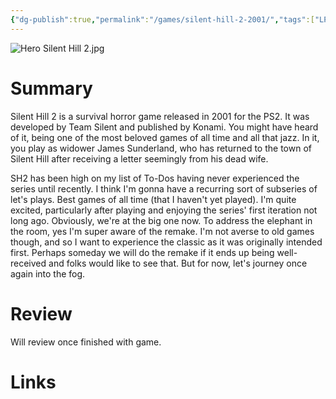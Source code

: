 ```yaml
---
{"dg-publish":true,"permalink":"/games/silent-hill-2-2001/","tags":["LP"],"created":"2024-08-26","updated":"2024-09-27"}
---
```



![Hero Silent Hill 2.jpg](/img/user/Attachments/Hero%20Silent%20Hill%202.jpg)

# Summary

Silent Hill 2 is a survival horror game released in 2001 for the PS2. It was developed by Team Silent and published by Konami. You might have heard of it, being one of the most beloved games of all time and all that jazz. In it, you play as widower James Sunderland, who has returned to the town of Silent Hill after receiving a letter seemingly from his dead wife.

SH2 has been high on my list of To-Dos having never experienced the series until recently. I think I'm gonna have a recurring sort of subseries of let's plays. Best games of all time (that I haven't yet played). I'm quite excited, particularly after playing and enjoying the series' first iteration not long ago. Obviously, we're at the big one now. To address the elephant in the room, yes I'm super aware of the remake. I'm not averse to old games though, and so I want to experience the classic as it was originally intended first. Perhaps someday we will do the remake if it ends up being well-received and folks would like to see that. But for now, let's journey once again into the fog.

# Review

Will review once finished with game.

# Links

